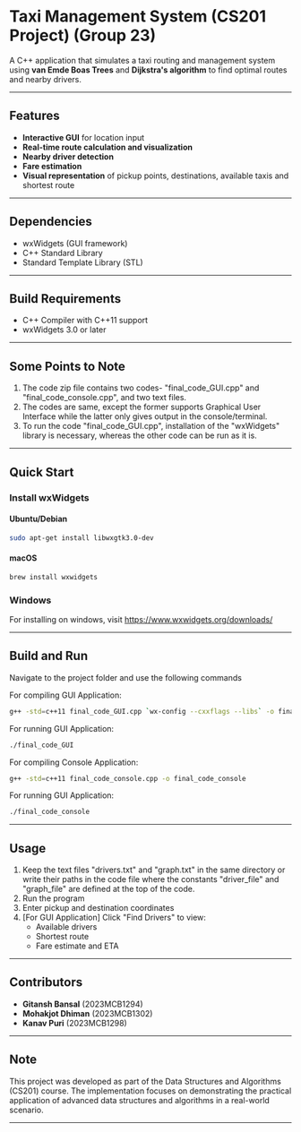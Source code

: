 # Taxi Management System (CS201 Project) (Group 23)

A C++ application that simulates a taxi routing and management system using **van Emde Boas Trees** and **Dijkstra's algorithm** to find optimal routes and nearby drivers.

---

## Features

- **Interactive GUI** for location input
- **Real-time route calculation and visualization**
- **Nearby driver detection**
- **Fare estimation**
- **Visual representation** of pickup points, destinations, available taxis and shortest route

---

## Dependencies

- wxWidgets (GUI framework)
- C++ Standard Library
- Standard Template Library (STL)

---

## Build Requirements

- C++ Compiler with C++11 support
- wxWidgets 3.0 or later

---

## Some Points to Note
1. The code zip file contains two codes- "final_code_GUI.cpp" and "final_code_console.cpp", and two text files.
2. The codes are same, except the former supports Graphical User Interface while the latter only gives output in the console/terminal.
3. To run the code "final_code_GUI.cpp", installation of the "wxWidgets" library is necessary, whereas the other code can be run as it is. 

---
## Quick Start

### Install wxWidgets


#### Ubuntu/Debian
```bash
sudo apt-get install libwxgtk3.0-dev
```

#### macOS
```bash
brew install wxwidgets
```

### Windows
For installing on windows, visit https://www.wxwidgets.org/downloads/


---
## Build and Run
Navigate to the project folder and use the following commands

For compiling GUI Application:
```bash
g++ -std=c++11 final_code_GUI.cpp `wx-config --cxxflags --libs` -o final_code_GUI
```

For running GUI Application:
```bash
./final_code_GUI
```

For compiling Console Application:
```bash
g++ -std=c++11 final_code_console.cpp -o final_code_console
```

For running GUI Application:
```bash
./final_code_console
```
---
## Usage
1. Keep the text files "drivers.txt" and "graph.txt" in the same directory or write their paths in the code file where the constants "driver_file" and "graph_file" are defined at the top of the code.
2. Run the program
3. Enter pickup and destination coordinates 
4. [For GUI Application] Click "Find Drivers" to view:
    - Available drivers
    - Shortest route
    - Fare estimate and ETA

---

## Contributors

- **Gitansh Bansal** (2023MCB1294)
- **Mohakjot Dhiman** (2023MCB1302)
- **Kanav Puri** (2023MCB1298)

---

## Note
This project was developed as part of the Data Structures and Algorithms (CS201) course. The implementation focuses on demonstrating the practical application of advanced data structures and algorithms in a real-world scenario.

---
